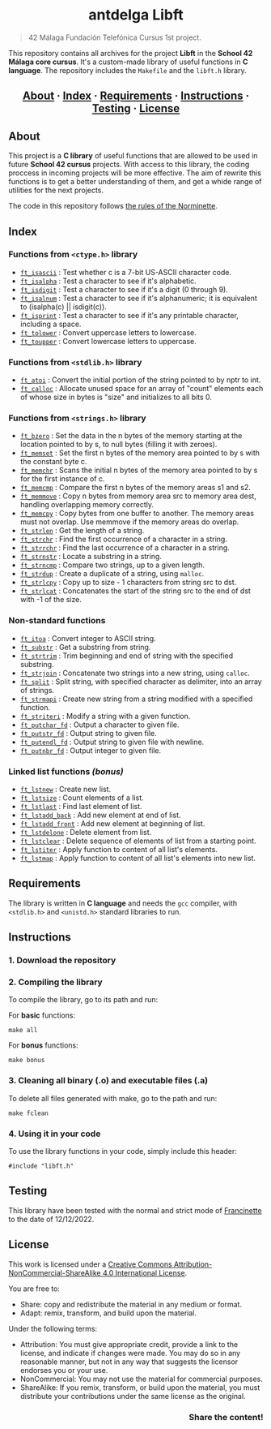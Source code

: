 <h1 align = center>antdelga Libft</h1>

> 42 Málaga Fundación Telefónica Cursus  1st project.

This repository contains all archives for the project __Libft__ in the __School 42 Málaga core cursus__. It's a custom-made library of useful functions in __C language__. The repository includes the `Makefile` and the `libft.h` library.

<h2 align = center>
	<a href="#about">About</a>
	<span> · </span>
	<a href="#index">Index</a>
	<span> · </span>
	<a href="#requirements">Requirements</a>
	<span> · </span>
	<a href="#instructions">Instructions</a>
	<span> · </span>
	<a href="#testing">Testing</a>
	<span> · </span>
	<a href="#license">License</a>
</h2>

## About

This project is a __C library__ of useful functions that are allowed to be used in future __School 42 cursus__ projects. With access to this library, the coding proccess in incoming projects will be more effective. The aim of rewrite this functions is to get a better understanding of them, and get a whide range of utilities for the next projects. 

The code in this repository follows [the rules of the Norminette](https://github.com/42School/norminette).

## Index
### Functions from `<ctype.h>` library
* [`ft_isascii`](https://github.com/ant6n16/Libft/blob/main/ft_isascii.c) : Test whether c is a 7-bit US-ASCII character code.
* [`ft_isalpha`](https://github.com/ant6n16/Libft/blob/main/ft_isalpha.c) : Test a character to see if it's alphabetic.
* [`ft_isdigit`](https://github.com/ant6n16/Libft/blob/main/ft_isdigit.c) : Test a character to see if it's a digit (0 through 9).
* [`ft_isalnum`](https://github.com/ant6n16/Libft/blob/main/ft_isalnum.c) : Test a character to see if it's alphanumeric; it is equivalent to (isalpha(c) || isdigit(c)).
* [`ft_isprint`](https://github.com/ant6n16/Libft/blob/main/ft_isprint.c) : Test a character to see if it's any printable character, including a space.
* [`ft_tolower`](https://github.com/ant6n16/Libft/blob/main/ft_tolower.c) : Convert uppercase letters to lowercase.
* [`ft_toupper`](https://github.com/ant6n16/Libft/blob/main/ft_toupper.c) : Convert lowercase letters to uppercase.

### Functions from `<stdlib.h>` library
* [`ft_atoi`](https://github.com/ant6n16/Libft/blob/main/ft_atoi.c) : Convert the initial portion of the string pointed to by nptr to int.
* [`ft_calloc`](https://github.com/ant6n16/Libft/blob/main/ft_calloc.c) : Allocate unused space for an array of "count" elements each of whose size in bytes is "size" and initializes to all bits 0.

### Functions from `<strings.h>` library
* [`ft_bzero`](https://github.com/ant6n16/Libft/blob/main/ft_bzero.c) : Set the data in the n bytes of the memory starting at the location pointed to by s, to null bytes (filling it with zeroes).
* [`ft_memset`](https://github.com/ant6n16/Libft/blob/main/ft_memset.c) : Set the first n bytes of the memory area pointed to by s with the constant byte c.
* [`ft_memchr`](https://github.com/ant6n16/Libft/blob/main/ft_memchr.c) : Scans the initial n bytes of the memory area pointed to by s for the first instance of c.
* [`ft_memcmp`](https://github.com/ant6n16/Libft/blob/main/ft_memcmp.c) : Compare the first n bytes of the memory areas s1 and s2.
* [`ft_memmove`](https://github.com/ant6n16/Libft/blob/main/ft_memmove.c) : Copy n bytes from memory area src to memory area dest, handling overlapping memory correctly.
* [`ft_memcpy`](https://github.com/ant6n16/Libft/blob/main/ft_memcpy.c) : Copy bytes from one buffer to another. The memory areas must not overlap. Use memmove if the memory areas do overlap.
* [`ft_strlen`](https://github.com/ant6n16/Libft/blob/main/ft_strlen.c) : Get the length of a string.
* [`ft_strchr`](https://github.com/ant6n16/Libft/blob/main/ft_strchr.c) : Find the first occurrence of a character in a string.
* [`ft_strrchr`](https://github.com/ant6n16/Libft/blob/main/ft_strrchr.c) : Find the last occurrence of a character in a string.
* [`ft_strnstr`](https://github.com/ant6n16/Libft/blob/main/ft_strnstr.c) : Locate a substring in a string.
* [`ft_strncmp`](https://github.com/ant6n16/Libft/blob/main/ft_strncmp.c) : Compare two strings, up to a given length.
* [`ft_strdup`](https://github.com/ant6n16/Libft/blob/main/ft_strdup.c) : Create a duplicate of a string, using `malloc`.
* [`ft_strlcpy`](https://github.com/ant6n16/Libft/blob/main/ft_strlcpy.c) : Copy up to size - 1 characters from string src to dst.
* [`ft_strlcat`](https://github.com/ant6n16/Libft/blob/main/ft_strlcat.c) : Concatenates the start of the string src to the end of dst with -1 of the size.

### Non-standard functions
* [`ft_itoa`](https://github.com/ant6n16/Libft/blob/main/ft_itoa.c) : Convert integer to ASCII string.
* [`ft_substr`](https://github.com/ant6n16/Libft/blob/main/ft_substr.c) : Get a substring from string.
* [`ft_strtrim`](https://github.com/ant6n16/Libft/blob/main/ft_strtrim.c) : Trim beginning and end of string with the specified substring.
* [`ft_strjoin`](https://github.com/ant6n16/Libft/blob/main/ft_strjoin.c) : Concatenate two strings into a new string, using `calloc`.
* [`ft_split`](https://github.com/ant6n16/Libft/blob/main/ft_split.c) : Split string, with specified character as delimiter, into an array of strings.
* [`ft_strmapi`](https://github.com/ant6n16/Libft/blob/main/ft_strmapi.c) : Create new string from a string modified with a specified function.
* [`ft_striteri`](https://github.com/ant6n16/Libft/blob/main/ft_striteri.c) : Modify a string with a given function.
* [`ft_putchar_fd`](https://github.com/ant6n16/Libft/blob/main/ft_putchar_fd.c) : Output a character to given file.
* [`ft_putstr_fd`](https://github.com/ant6n16/Libft/blob/main/ft_putstr_fd.c) : Output string to given file.
* [`ft_putendl_fd`](https://github.com/ant6n16/Libft/blob/main/ft_putendl_fd.c) : Output string to given file with newline.
* [`ft_putnbr_fd`](https://github.com/ant6n16/Libft/blob/main/ft_putnbr_fd.c) : Output integer to given file.

### Linked list functions *(bonus)*
* [`ft_lstnew`](https://github.com/ant6n16/Libft/blob/main/ft_lstnew_bonus.c) : Create new list.
* [`ft_lstsize`](https://github.com/ant6n16/Libft/blob/main/ft_lstsize_bonus.c) : Count elements of a list.
* [`ft_lstlast`](https://github.com/ant6n16/Libft/blob/main/ft_lstlast_bonus.c) : Find last element of list.
* [`ft_lstadd_back`](https://github.com/ant6n16/Libft/blob/main/ft_lstadd_back_bonus.c) : Add new element at end of list.
* [`ft_lstadd_front`](https://github.com/ant6n16/Libft/blob/main/ft_lstadd_front_bonus.c) : Add new element at beginning of list.
* [`ft_lstdelone`](https://github.com/ant6n16/Libft/blob/main/ft_lstdelone_bonus.c) : Delete element from list.
* [`ft_lstclear`](https://github.com/ant6n16/Libft/blob/main/ft_lstclear_bonus.c) : Delete sequence of elements of list from a starting point.
* [`ft_lstiter`](https://github.com/ant6n16/Libft/blob/main/ft_lstiter_bonus.c) : Apply function to content of all list's elements.
* [`ft_lstmap`](https://github.com/ant6n16/Libft/blob/main/ft_lstmap_bonus.c) : Apply function to content of all list's elements into new list.

## Requirements
The library is written in __C language__ and needs the `gcc` compiler, with `<stdlib.h>` and `<unistd.h>` standard libraries to run.

## Instructions

### 1. Download the repository

### 2. Compiling the library

To compile the library, go to its path and run:

For __basic__ functions:
```
make all
```

For __bonus__ functions:
```
make bonus
```

### 3. Cleaning all binary (.o) and executable files (.a)

To delete all files generated with make, go to the path and run:
```
make fclean
```

### 4. Using it in your code

To use the library functions in your code, simply include this header:
```
#include "libft.h"
```

## Testing
This library have been tested with the normal and strict mode of [Francinette](https://github.com/xicodomingues/francinette) to the date of 12/12/2022.

## License
This work is licensed under a [Creative Commons Attribution-NonCommercial-ShareAlike 4.0 International License](http://creativecommons.org/licenses/by-nc-sa/4.0/).

You are free to:
* Share: copy and redistribute the material in any medium or format.
* Adapt: remix, transform, and build upon the material.

Under the following terms:
* Attribution: You must give appropriate credit, provide a link to the license, and indicate if changes were made. You may do so in any reasonable manner, but not in any way that suggests the licensor endorses you or your use.
* NonCommercial: You may not use the material for commercial purposes.
* ShareAlike: If you remix, transform, or build upon the material, you must distribute your contributions under the same license as the original.

<h3 align = right>Share the content!</h3>
